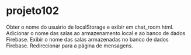 # projeto102
Obter o nome do usuário de localStorage e exibir em chat_room.html. Adicionar o nome das salas ao armazenamento local e ao banco de dados Firebase. Exibir o nome das salas armazenadas no banco de dados Firebase. Redirecionar para a página de mensagens.
